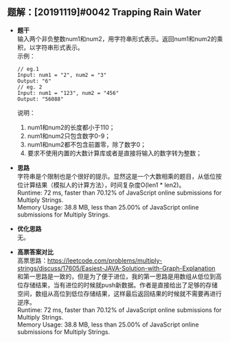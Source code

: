 ## 题解：[20191119]#0042 Trapping Rain Water
- **题干**   
输入两个非负整数num1和num2，用字符串形式表示。返回num1和num2的乘积，以字符串形式表示。   
  示例：   
  ```
  // eg.1
  Input: num1 = "2", num2 = "3"
  Output: "6"
  // eg. 2
  Input: num1 = "123", num2 = "456"
  Output: "56088"
  ```

  说明：  
  1. num1和num2的长度都小于110；   
  2. num1和num2只包含数字0-9；
  3. num1和num2都不包含前置零，除了数字0；
  4. 要求不使用内置的大数计算库或者是直接将输入的数字转为整数；   
- **思路**   
字符串是个限制也是个很好的提示。显然这是一个大数相乘的题目，从低位按位计算结果（模拟人的计算方法），时间复杂度O(len1 * len2)。   
Runtime: 72 ms, faster than 70.12% of JavaScript online submissions for Multiply Strings.   
Memory Usage: 38.8 MB, less than 25.00% of JavaScript online submissions for Multiply Strings.     


- **优化思路**   
无。  
 

- **高票答案对比**   
高票思路：https://leetcode.com/problems/multiply-strings/discuss/17605/Easiest-JAVA-Solution-with-Graph-Explanation   
和第一思路是一致的，但是为了便于进位，我的第一思路是用数组从低位到高位存储结果，当有进位的时候就push新数据。作者是直接给出了足够的存储空间，数组从高位到低位存储结果，这样最后返回结果的时候就不需要再进行逆序。  
Runtime: 72 ms, faster than 70.12% of JavaScript online submissions for Multiply Strings.   
Memory Usage: 38.8 MB, less than 25.00% of JavaScript online submissions for Multiply Strings.     